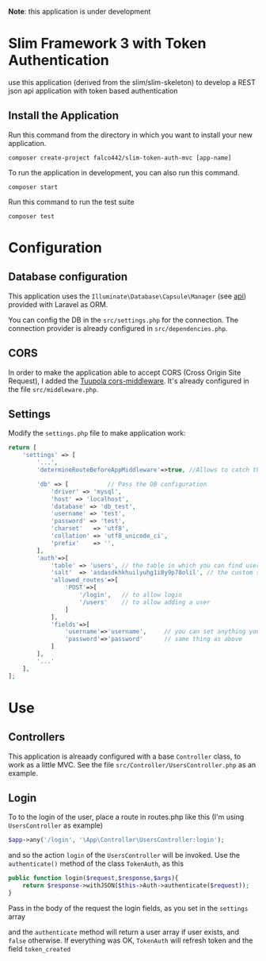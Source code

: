 **Note**: this application is under development

# Slim Framework 3 with Token Authentication

use this application (derived from the slim/slim-skeleton) to develop a REST json api application with token based authentication

## Install the Application

Run this command from the directory in which you want to install your new application.

    composer create-project falco442/slim-token-auth-mvc [app-name]


To run the application in development, you can also run this command. 

	composer start

Run this command to run the test suite

	composer test

# Configuration

## Database configuration

This application uses the `Illuminate\Database\Capsule\Manager` (see [api](https://laravel.com/api/5.1/Illuminate/Database/Capsule/Manager.html)) provided with Laravel as ORM.

You can config the DB in the `src/settings.php` for the connection. The connection provider is already configured in `src/dependencies.php`.

## CORS 

In order to make the application able to accept CORS (Cross Origin Site Request), I added the [Tuupola cors-middleware](https://github.com/tuupola/cors-middleware). It's already configured in the file `src/middleware.php`.

## Settings

Modify the `settings.php` file to make application work:

```PHP
return [
    'settings' => [
        '...',
        'determineRouteBeforeAppMiddleware'=>true, //Allows to catch the route from middleware

        'db' => [			// Pass the DB configuration
            'driver' => 'mysql',
            'host' => 'localhost',
            'database' => 'db_test',
            'username' => 'test',
            'password' => 'test',
            'charset'   => 'utf8',
            'collation' => 'utf8_unicode_ci',
            'prefix'    => '',
        ],
        'auth'=>[
            'table' => 'users',	// the table in which you can find users to authenticate
            'salt'  => 'asdasdkhkhuilyuhg1i8y9p78olil',	// the custom salt to hash the passwords
            'allowed_routes'=>[
                'POST'=>[
                	'/login', 	// to allow login
                	'/users'	// to allow adding a user
                ]
            ],
            'fields'=>[
                'username'=>'username',		// you can set anything you want.. like 'username' => 'email' if you want to login users by email
                'password'=>'password'		// same thing as above
            ]
        ],
        '...'
    ],
];
```


# Use

## Controllers

This application is alreaady configured with a base `Controller` class, to work as a little MVC. See the file `src/Controller/UsersController.php` as an example.

## Login

To to the login of the user, place a route in routes.php like this (I'm using `UsersController` as example)

```PHP
$app->any('/login', '\App\Controller\UsersController:login');
```

and so the action `login` of the `UsersController` will be invoked. Use the `authenticate()` method of the class `TokenAuth`, as this

```PHP
public function login($request,$response,$args){
	return $response->withJSON($this->Auth->authenticate($request));
}
```

Pass in the body of the request the login fields, as you set in the `settings` array

and the `authenticate` method will return a user array if user exists, and `false` otherwise. If everything was OK, `TokenAuth` will refresh token and the field `token_created`